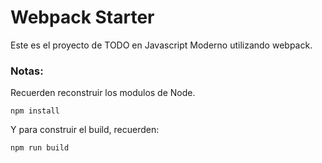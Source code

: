 # Webpack Starter

Este es el proyecto de TODO en Javascript Moderno utilizando webpack.

### Notas:
Recuerden reconstruir los modulos de Node.

```
npm install
```

Y para construir el build, recuerden:

```
npm run build
```